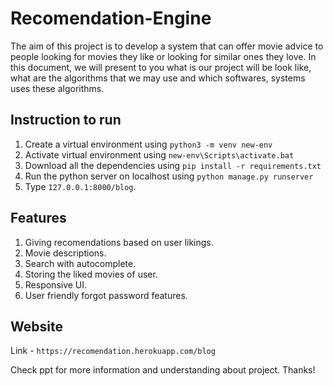 # Recomendation-Engine

The aim of this project is to develop a system that can offer movie advice to people looking for movies they like or looking for similar ones they love. In this document, we will present to you what is our project will be look like, what are the algorithms that we may use and which softwares, systems uses these algorithms. 

## Instruction to run

1. Create a virtual environment using `python3 -m venv new-env`
2. Activate virtual environment using `new-env\Scripts\activate.bat`
3. Download all the dependencies using `pip install -r requirements.txt`
4. Run the python server on localhost using `python manage.py runserver`
5. Type `127.0.0.1:8000/blog`.

## Features
1. Giving recomendations based on user likings.
2. Movie descriptions.
3. Search with autocomplete.
4. Storing the liked movies of user.
5. Responsive UI.
6. User friendly forgot password features.

## Website
 Link - `https://recomendation.herokuapp.com/blog`
 
 Check ppt for more information and understanding about project.
 Thanks!

